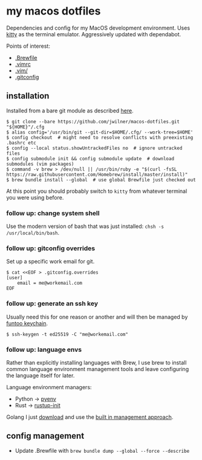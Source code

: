 # my macos dotfiles

Dependencies and config for my MacOS development environment. Uses [kitty](https://sw.kovidgoyal.net/kitty/) as the terminal emulator. Aggressively updated with dependabot.

Points of interest:

- [.Brewfile](.Brewfile)
- [.vimrc](.vimrc)
- [.vim/](.vim/)
- [.gitconfig](.gitconfig)

## installation

Installed from a bare git module as described [here](https://www.atlassian.com/git/tutorials/dotfiles).

```shell
$ git clone --bare https://github.com/jwilner/macos-dotfiles.git "${HOME}"/.cfg
$ alias config='/usr/bin/git --git-dir=$HOME/.cfg/ --work-tree=$HOME'
$ config checkout  # might need to resolve conflicts with preexisting .bashrc etc
$ config --local status.showUntrackedFiles no  # ignore untracked files
$ config submodule init && config submodule update  # download submodules (vim packages)
$ command -v brew > /dev/null || /usr/bin/ruby -e "$(curl -fsSL https://raw.githubusercontent.com/Homebrew/install/master/install)"
$ brew bundle install --global  # use global Brewfile just checked out
```

At this point you should probably switch to `kitty` from whatever terminal you were using before.

### follow up: change system shell

Use the modern version of bash that was just installed: `chsh -s /usr/local/bin/bash`.

### follow up: gitconfig overrides

Set up a specific work email for git.

```shell
$ cat <<EOF > .gitconfig.overrides 
[user]
    email = me@workemail.com
EOF
```

### follow up: generate an ssh key

Usually need this for one reason or another and will then be managed by [funtoo keychain](https://www.funtoo.org/Funtoo:Keychain).

```shell
$ ssh-keygen -t ed25519 -C "me@workemail.com"
```

### follow up: language envs

Rather than explicitly installing languages with Brew, I use brew to install common language environment management tools and leave configuring the language itself for later.

Language environment managers:
- Python -> [pyenv](https://github.com/pyenv/pyenv)
- Rust -> [rustup-init](https://github.com/rust-lang/rustup/blob/master/rustup-init.sh)

Golang I just [download](https://go.dev/dl/) and use the [built in management approach](https://go.dev/doc/manage-install).

## config management

- Update .Brewfile with `brew bundle dump --global --force --describe`
